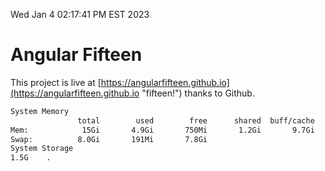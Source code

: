 Wed Jan  4 02:17:41 PM EST 2023

# Angular Fifteen


This project is live at [https://angularfifteen.github.io](https://angularfifteen.github.io "fifteen!") thanks to Github.

```bash
System Memory
               total        used        free      shared  buff/cache   available
Mem:            15Gi       4.9Gi       750Mi       1.2Gi       9.7Gi       8.9Gi
Swap:          8.0Gi       191Mi       7.8Gi
System Storage
1.5G	.
